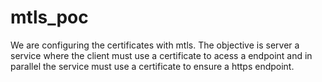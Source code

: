 # mtls_poc
We are configuring the certificates with mtls. The objective is server a service where the client must use a certificate to acess a endpoint and in parallel the service must use a certificate to ensure a https endpoint.
